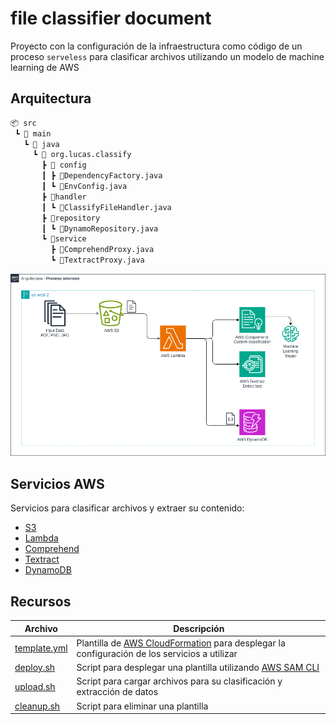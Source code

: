 # file classifier document

Proyecto con la configuración de la infraestructura como código de un proceso `serveless` para clasificar archivos utilizando un modelo de machine learning de AWS

## Arquitectura

```txt
📦 src
 ┗ 📂 main
   ┗ 📂 java
     ┗ 📂 org.lucas.classify
       ┣ 📂 config
       ┃ ┣ 📜DependencyFactory.java
       ┃ ┗ 📜EnvConfig.java
       ┣ 📂handler
       ┃ ┗ 📜ClassifyFileHandler.java
       ┣ 📂repository
       ┃ ┗ 📜DynamoRepository.java
       ┗ 📂service
         ┣ 📜ComprehendProxy.java
         ┗ 📜TextractProxy.java
```

![Function model architecture](./src/main/resources/diagrams/DA-file-process-aws-v1.png "Diagrama C1")

## Servicios AWS

Servicios para clasificar archivos y extraer su contenido:

* [S3](https://docs.aws.amazon.com/AmazonS3/latest/userguide/Welcome.html)
* [Lambda](https://docs.aws.amazon.com/lambda/latest/dg/getting-started.html)
* [Comprehend](https://docs.aws.amazon.com/comprehend/latest/dg/what-is.html)
* [Textract](https://docs.aws.amazon.com/textract/latest/dg/what-is.html) 
* [DynamoDB](https://docs.aws.amazon.com/amazondynamodb/latest/developerguide/Introduction.html) 

## Recursos

| Archivo | Descripción |
|---------|-------------|
|[template.yml](./template.yml)| Plantilla de [AWS CloudFormation](https://docs.aws.amazon.com/AWSCloudFormation/latest/UserGuide/Welcome.html) para desplegar la configuración de los servicios a utilizar |
|[deploy.sh](./deploy.sh)| Script para desplegar una plantilla utilizando [AWS SAM CLI](https://docs.aws.amazon.com/serverless-application-model/latest/developerguide/using-sam-cli.html) |
|[upload.sh](./upload.sh)| Script para cargar archivos para su clasificación y extracción de datos |
|[cleanup.sh](./cleanup.sh) | Script para eliminar una plantilla |
